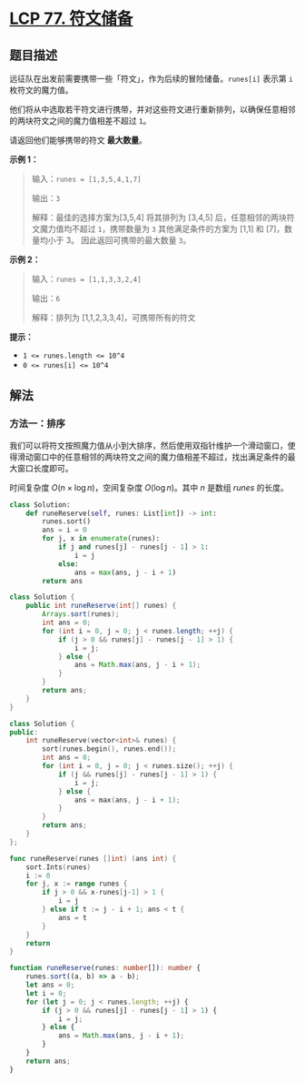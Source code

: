 # [LCP 77. 符文储备](https://leetcode.cn/problems/W2ZX4X)

## 题目描述

<!-- 这里写题目描述 -->

远征队在出发前需要携带一些「符文」，作为后续的冒险储备。`runes[i]` 表示第 `i` 枚符文的魔力值。

他们将从中选取若干符文进行携带，并对这些符文进行重新排列，以确保任意相邻的两块符文之间的魔力值相差不超过 `1`。

请返回他们能够携带的符文 **最大数量**。

**示例 1：**

> 输入：`runes = [1,3,5,4,1,7]`
>
> 输出：`3`
>
> 解释：最佳的选择方案为[3,5,4]
> 将其排列为 [3,4,5] 后，任意相邻的两块符文魔力值均不超过 `1`，携带数量为 `3`
> 其他满足条件的方案为 [1,1] 和 [7]，数量均小于 3。
> 因此返回可携带的最大数量 `3`。

**示例 2：**

> 输入：`runes = [1,1,3,3,2,4]`
>
> 输出：`6`
>
> 解释：排列为 [1,1,2,3,3,4]，可携带所有的符文

**提示：**

-   `1 <= runes.length <= 10^4`
-   `0 <= runes[i] <= 10^4`

## 解法

### 方法一：排序

我们可以将符文按照魔力值从小到大排序，然后使用双指针维护一个滑动窗口，使得滑动窗口中的任意相邻的两块符文之间的魔力值相差不超过，找出满足条件的最大窗口长度即可。

时间复杂度 $O(n \times \log n)$，空间复杂度 $O(\log n)$。其中 $n$ 是数组 $runes$ 的长度。

<!-- tabs:start -->

```python
class Solution:
    def runeReserve(self, runes: List[int]) -> int:
        runes.sort()
        ans = i = 0
        for j, x in enumerate(runes):
            if j and runes[j] - runes[j - 1] > 1:
                i = j
            else:
                ans = max(ans, j - i + 1)
        return ans
```

```java
class Solution {
    public int runeReserve(int[] runes) {
        Arrays.sort(runes);
        int ans = 0;
        for (int i = 0, j = 0; j < runes.length; ++j) {
            if (j > 0 && runes[j] - runes[j - 1] > 1) {
                i = j;
            } else {
                ans = Math.max(ans, j - i + 1);
            }
        }
        return ans;
    }
}
```

```cpp
class Solution {
public:
    int runeReserve(vector<int>& runes) {
        sort(runes.begin(), runes.end());
        int ans = 0;
        for (int i = 0, j = 0; j < runes.size(); ++j) {
            if (j && runes[j] - runes[j - 1] > 1) {
                i = j;
            } else {
                ans = max(ans, j - i + 1);
            }
        }
        return ans;
    }
};
```

```go
func runeReserve(runes []int) (ans int) {
	sort.Ints(runes)
	i := 0
	for j, x := range runes {
		if j > 0 && x-runes[j-1] > 1 {
			i = j
		} else if t := j - i + 1; ans < t {
			ans = t
		}
	}
	return
}
```

```ts
function runeReserve(runes: number[]): number {
    runes.sort((a, b) => a - b);
    let ans = 0;
    let i = 0;
    for (let j = 0; j < runes.length; ++j) {
        if (j > 0 && runes[j] - runes[j - 1] > 1) {
            i = j;
        } else {
            ans = Math.max(ans, j - i + 1);
        }
    }
    return ans;
}
```

<!-- tabs:end -->

<!-- end -->
